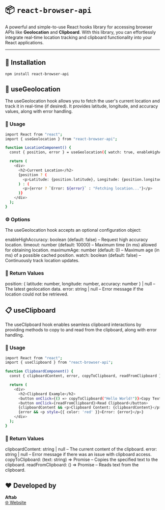 # 📦 `react-browser-api`

A powerful and simple-to-use React hooks library for accessing browser APIs like **Geolocation** and **Clipboard**. With this library, you can effortlessly integrate real-time location tracking and clipboard functionality into your React applications.

---

## 🚀 Installation

```bash
npm install react-browser-api
```

## 🧭 useGeolocation

The useGeolocation hook allows you to fetch the user's current location and track it in real-time (if desired). It provides latitude, longitude, and accuracy values, along with error handling.

### 📌 Usage
```bash
import React from "react";
import { useGeolocation } from "react-browser-api";

function LocationComponent() {
  const { position, error } = useGeolocation({ watch: true, enableHighAccuracy: true });

  return (
    <div>
      <h2>Current Location</h2>
      {position ? (
        <p>Latitude: {position.latitude}, Longitude: {position.longitude}</p>
      ) : (
        <p>{error ? `Error: ${error}` : "Fetching location..."}</p>
      )}
    </div>
  );
}
```

### ⚙️ Options

The useGeolocation hook accepts an optional configuration object:

enableHighAccuracy: boolean (default: false) – Request high accuracy location.
timeout: number (default: 10000) – Maximum time (in ms) allowed for obtaining location.
maximumAge: number (default: 0) – Maximum age (in ms) of a possible cached position.
watch: boolean (default: false) – Continuously track location updates.

### 🧾 Return Values

position: { latitude: number, longitude: number, accuracy: number } | null – The latest geolocation data.
error: string | null – Error message if the location could not be retrieved.

## 📋 useClipboard

The useClipboard hook enables seamless clipboard interactions by providing methods to copy to and read from the clipboard, along with error handling.

### 📌 Usage

```bash
import React from "react";
import { useClipboard } from "react-browser-api";

function ClipboardComponent() {
  const { clipboardContent, error, copyToClipboard, readFromClipboard } = useClipboard();

  return (
    <div>
      <h2>Clipboard Example</h2>
      <button onClick={() => copyToClipboard("Hello World!")}>Copy Text</button>
      <button onClick={readFromClipboard}>Read Clipboard</button>
      {clipboardContent && <p>Clipboard Content: {clipboardContent}</p>}
      {error && <p style={{ color: 'red' }}>Error: {error}</p>}
    </div>
  );
}
```

### 🧾 Return Values

clipboardContent: string | null – The current content of the clipboard.
error: string | null – Error message if there was an issue with clipboard access.
copyToClipboard: (text: string) => Promise<void> – Copies the specified text to the clipboard.
readFromClipboard: () => Promise<void> – Reads text from the clipboard.


## ❤️ Developed by

**Aftab**  
[🌐 Website](https://www.aftabalam.in/)